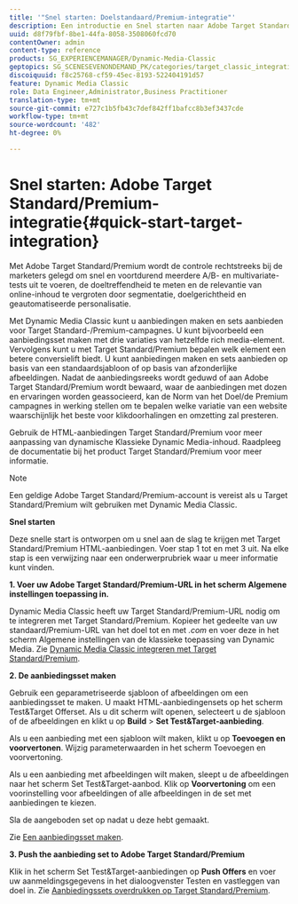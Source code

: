 ```yaml
---
title: '"Snel starten: Doelstandaard/Premium-integratie"'
description: Een introductie en Snel starten naar Adobe Target Standard/Premium om u te helpen snel aan de slag te gaan met de integratietechnieken Target Standard/Premium.
uuid: d8f79fbf-8be1-44fa-8058-3508060fcd70
contentOwner: admin
content-type: reference
products: SG_EXPERIENCEMANAGER/Dynamic-Media-Classic
geptopics: SG_SCENESEVENONDEMAND_PK/categories/target_classic_integration
discoiquuid: f8c25768-cf59-45ec-8193-522404191d57
feature: Dynamic Media Classic
role: Data Engineer,Administrator,Business Practitioner
translation-type: tm+mt
source-git-commit: e727c1b5fb43c7def842ff1bafcc8b3ef3437cde
workflow-type: tm+mt
source-wordcount: '482'
ht-degree: 0%

---
```



# Snel starten: Adobe Target Standard/Premium-integratie{#quick-start-target-integration}

Met Adobe Target Standard/Premium wordt de controle rechtstreeks bij de marketers gelegd om snel en voortdurend meerdere A/B- en multivariate-tests uit te voeren, de doeltreffendheid te meten en de relevantie van online-inhoud te vergroten door segmentatie, doelgerichtheid en geautomatiseerde personalisatie.

Met Dynamic Media Classic kunt u aanbiedingen maken en sets aanbieden voor Target Standard-/Premium-campagnes. U kunt bijvoorbeeld een aanbiedingsset maken met drie variaties van hetzelfde rich media-element. Vervolgens kunt u met Target Standard/Premium bepalen welk element een betere conversielift biedt. U kunt aanbiedingen maken en sets aanbieden op basis van een standaardsjabloon of op basis van afzonderlijke afbeeldingen. Nadat de aanbiedingsreeks wordt geduwd of aan Adobe Target Standard/Premium wordt bewaard, waar de aanbiedingen met dozen en ervaringen worden geassocieerd, kan de Norm van het Doel/de Premium campagnes in werking stellen om te bepalen welke variatie van een website waarschijnlijk het beste voor klikdoorhalingen en omzetting zal presteren.

Gebruik de HTML-aanbiedingen Target Standard/Premium voor meer aanpassing van dynamische Klassieke Dynamic Media-inhoud. Raadpleeg de documentatie bij het product Target Standard/Premium voor meer informatie.

>[!NOTE]
>
>Een geldige Adobe Target Standard/Premium-account is vereist als u Target Standard/Premium wilt gebruiken met Dynamic Media Classic.

**Snel starten**

Deze snelle start is ontworpen om u snel aan de slag te krijgen met Target Standard/Premium HTML-aanbiedingen. Voer stap 1 tot en met 3 uit. Na elke stap is een verwijzing naar een onderwerprubriek waar u meer informatie kunt vinden.

**1. Voer uw Adobe Target Standard/Premium-URL in het scherm Algemene instellingen toepassing in.**

Dynamic Media Classic heeft uw Target Standard/Premium-URL nodig om te integreren met Target Standard/Premium. Kopieer het gedeelte van uw standaard/Premium-URL van het doel tot en met *.com* en voer deze in het scherm Algemene instellingen van de klassieke toepassing van Dynamic Media. Zie [Dynamic Media Classic integreren met Target Standard/Premium](integrating-dmc-with-target.md#integrating-dmc-with-target).

**2. De aanbiedingsset maken**

Gebruik een geparametriseerde sjabloon of afbeeldingen om een aanbiedingsset te maken. U maakt HTML-aanbiedingensets op het scherm Test&amp;Target Offerset. Als u dit scherm wilt openen, selecteert u de sjabloon of de afbeeldingen en klikt u op **Build** > **Set Test&amp;Target-aanbieding**.

Als u een aanbieding met een sjabloon wilt maken, klikt u op **Toevoegen en voorvertonen**. Wijzig parameterwaarden in het scherm Toevoegen en voorvertoning.

Als u een aanbieding met afbeeldingen wilt maken, sleept u de afbeeldingen naar het scherm Set Test&amp;Target-aanbod. Klik op **Voorvertoning** om een voorinstelling voor afbeeldingen of alle afbeeldingen in de set met aanbiedingen te kiezen.

Sla de aangeboden set op nadat u deze hebt gemaakt.

Zie [Een aanbiedingsset maken](creating-offer-set.md#creating_an_offer_set).

**3. Push the aanbieding set to Adobe Target Standard/Premium**

Klik in het scherm Set Test&amp;Target-aanbiedingen op **Push Offers** en voer uw aanmeldingsgegevens in het dialoogvenster Testen en vastleggen van doel in. Zie [Aanbiedingssets overdrukken op Target Standard/Premium](pushing-offer-sets-target.md#pushing_offer_sets_to_target).
